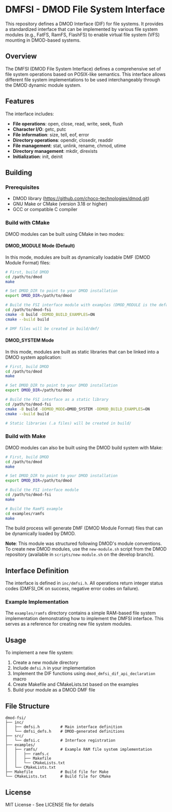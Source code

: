 # DMFSI - DMOD File System Interface

This repository defines a DMOD Interface (DIF) for file systems. It provides a standardized interface that can be implemented by various file system modules (e.g., FatFS, RamFS, FlashFS) to enable virtual file system (VFS) mounting in DMOD-based systems.

## Overview

The DMFSI (DMOD File System Interface) defines a comprehensive set of file system operations based on POSIX-like semantics. This interface allows different file system implementations to be used interchangeably through the DMOD dynamic module system.

## Features

The interface includes:
- **File operations**: open, close, read, write, seek, flush
- **Character I/O**: getc, putc
- **File information**: size, tell, eof, error
- **Directory operations**: opendir, closedir, readdir
- **File management**: stat, unlink, rename, chmod, utime
- **Directory management**: mkdir, direxists
- **Initialization**: init, deinit

## Building

### Prerequisites

- DMOD library (https://github.com/choco-technologies/dmod.git)
- GNU Make or CMake (version 3.18 or higher)
- GCC or compatible C compiler

### Build with CMake

DMOD modules can be built using CMake in two modes:

#### DMOD_MODULE Mode (Default)

In this mode, modules are built as dynamically loadable DMF (DMOD Module Format) files:

```bash
# First, build DMOD
cd /path/to/dmod
make

# Set DMOD_DIR to point to your DMOD installation
export DMOD_DIR=/path/to/dmod

# Build the FSI interface module with examples (DMOD_MODULE is the default)
cd /path/to/dmod-fsi
cmake -B build -DDMOD_BUILD_EXAMPLES=ON
cmake --build build

# DMF files will be created in build/dmf/
```

#### DMOD_SYSTEM Mode

In this mode, modules are built as static libraries that can be linked into a DMOD system application:

```bash
# First, build DMOD
cd /path/to/dmod
make

# Set DMOD_DIR to point to your DMOD installation
export DMOD_DIR=/path/to/dmod

# Build the FSI interface as a static library
cd /path/to/dmod-fsi
cmake -B build -DDMOD_MODE=DMOD_SYSTEM -DDMOD_BUILD_EXAMPLES=ON
cmake --build build

# Static libraries (.a files) will be created in build/
```

### Build with Make

DMOD modules can also be built using the DMOD build system with Make:

```bash
# First, build DMOD
cd /path/to/dmod
make

# Set DMOD_DIR to point to your DMOD installation
export DMOD_DIR=/path/to/dmod

# Build the FSI interface module
cd /path/to/dmod-fsi
make

# Build the RamFS example
cd examples/ramfs
make
```

The build process will generate DMF (DMOD Module Format) files that can be dynamically loaded by DMOD.

**Note**: This module was structured following DMOD's module conventions. To create new DMOD modules, use the `new-module.sh` script from the DMOD repository (available in `scripts/new-module.sh` on the develop branch).

## Interface Definition

The interface is defined in `inc/dmfsi.h`. All operations return integer status codes (DMFSI_OK on success, negative error codes on failure).

### Example Implementation

The `examples/ramfs` directory contains a simple RAM-based file system implementation demonstrating how to implement the DMFSI interface. This serves as a reference for creating new file system modules.

## Usage

To implement a new file system:

1. Create a new module directory
2. Include `dmfsi.h` in your implementation
3. Implement the DIF functions using `dmod_dmfsi_dif_api_declaration` macro
4. Create Makefile and CMakeLists.txt based on the examples
5. Build your module as a DMOD DMF file

## File Structure

```
dmod-fsi/
├── inc/
│   ├── dmfsi.h         # Main interface definition
│   └── dmfsi_defs.h    # DMOD-generated definitions
├── src/
│   └── dmfsi.c         # Interface registration
├── examples/
│   ├── ramfs/          # Example RAM file system implementation
│   │   ├── ramfs.c
│   │   ├── Makefile
│   │   └── CMakeLists.txt
│   └── CMakeLists.txt
├── Makefile            # Build file for Make
└── CMakeLists.txt      # Build file for CMake
```

## License

MIT License - See LICENSE file for details
